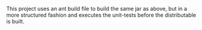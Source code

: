 This project uses an ant build file to build the same jar as above, but in a more structured fashion and executes the unit-tests before the distributable is built.